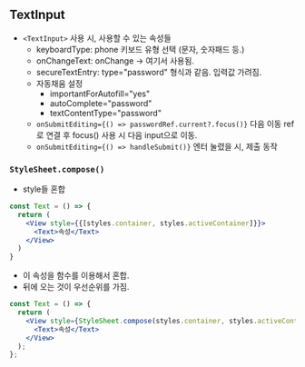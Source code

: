 ## TextInput

- `<TextInput>` 사용 시, 사용할 수 있는 속성들
  - keyboardType: phone 키보드 유형 선택 (문자, 숫자패드 등.)
  - onChangeText: onChange -> 여기서 사용됨.
  - secureTextEntry: type="password" 형식과 같음. 입력값 가려짐.
  - 자동채움 설정
    - importantForAutofill="yes"
    - autoComplete="password"
    - textContentType="password"
  - `onSubmitEditing={() => passwordRef.current?.focus()}` 다음 이동 ref로 연결 후 focus() 사용 시 다음 input으로 이동.
  - `onSubmitEditing={() => handleSubmit()}` 엔터 눌렸을 시, 제출 동작

### `StyleSheet.compose()`

- style들 혼합

```jsx
const Text = () => {
  return (
    <View style={{[styles.container, styles.activeContainer]}}>
      <Text>속성</Text>
    </View>
  )
}
```

- 이 속성을 함수를 이용해서 혼합.
- 뒤에 오는 것이 우선순위를 가짐.

```jsx
const Text = () => {
  return (
    <View style={StyleSheet.compose(styles.container, styles.activeContainer)}>
      <Text>속성</Text>
    </View>
  );
};
```
